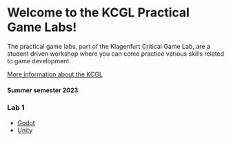 # Welcome to the KCGL Practical Game Labs!
The practical game labs, part of the Klagenfurt Critical Game Lab, are a student driven workshop where you can come practice various skills related to game development.

[More information about the KCGL](https://kcgl.aau.at/game-labs/ )
#### Summer semester 2023
### Lab 1
- [Godot](https://github.com/KCGL-Practical-Game-Lab-SS23/Lab1-Godot)
- [Unity](https://github.com/KCGL-Practical-Game-Lab-SS23/Lab1-Unity)

